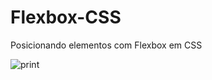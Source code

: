 # Flexbox-CSS
Posicionando elementos com Flexbox em CSS


![print](https://user-images.githubusercontent.com/94393270/173207486-4fcedc3e-3dd1-4b15-a606-072b5dc6b5b4.png)
